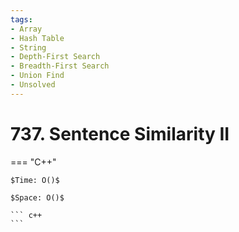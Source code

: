 ```yaml
---
tags:
- Array
- Hash Table
- String
- Depth-First Search
- Breadth-First Search
- Union Find
- Unsolved
---
```



# 737. Sentence Similarity II

=== "C++"

    $Time: O()$

    $Space: O()$

    ``` c++
    ```